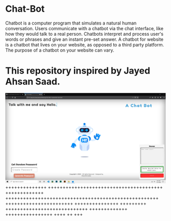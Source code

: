 # Chat-Bot
Chatbot is a computer program that simulates a natural human conversation. Users communicate with a chatbot via the chat interface, like how they would talk to a real person. Chatbots interpret and process user's words or phrases and give an instant pre-set answer. A chatbot for website is a chatbot that lives on your website, as opposed to a third party platform. The purpose of a chatbot on your website can vary. 
# This repository inspired by Jayed Ahsan Saad.


![alt text](https://github.com/AhsanParadise/Chat-Bot/blob/master/ScreenShot.png?raw=true)
++++++++++++++ +++++++++++++++++++++++++++++++++++++++
+++++++++++++ ++++++++++++++++++++++++++++++++++++++++++++++++++++
+++++++++++++++++++++++ +++++++++++++++ +++++++++
 ++++++++++++++++++++++++++++ +++++++++++++
++++++++++++++++
++++ ++ +++
